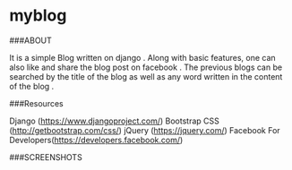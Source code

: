 # myblog

###ABOUT

It is a simple Blog written on django .
Along with basic features, one can also like and share the blog post on facebook .
The previous blogs can be searched by the title of the blog as well as any word written in the content of the blog .

###Resources

Django (https://www.djangoproject.com/)
Bootstrap CSS (http://getbootstrap.com/css/)
jQuery (https://jquery.com/)
Facebook For Developers(https://developers.facebook.com/)

###SCREENSHOTS


